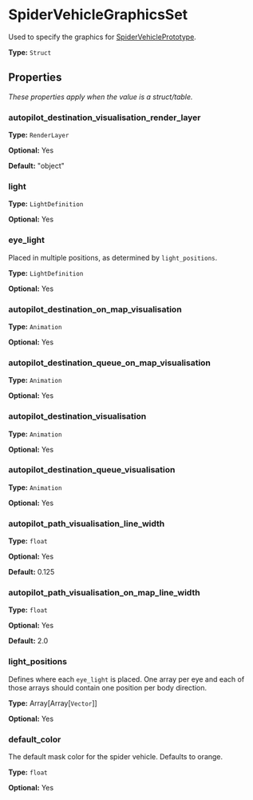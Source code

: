 # SpiderVehicleGraphicsSet

Used to specify the graphics for [SpiderVehiclePrototype](prototype:SpiderVehiclePrototype).

**Type:** `Struct`

## Properties

*These properties apply when the value is a struct/table.*

### autopilot_destination_visualisation_render_layer

**Type:** `RenderLayer`

**Optional:** Yes

**Default:** "object"

### light

**Type:** `LightDefinition`

**Optional:** Yes

### eye_light

Placed in multiple positions, as determined by `light_positions`.

**Type:** `LightDefinition`

**Optional:** Yes

### autopilot_destination_on_map_visualisation

**Type:** `Animation`

**Optional:** Yes

### autopilot_destination_queue_on_map_visualisation

**Type:** `Animation`

**Optional:** Yes

### autopilot_destination_visualisation

**Type:** `Animation`

**Optional:** Yes

### autopilot_destination_queue_visualisation

**Type:** `Animation`

**Optional:** Yes

### autopilot_path_visualisation_line_width

**Type:** `float`

**Optional:** Yes

**Default:** 0.125

### autopilot_path_visualisation_on_map_line_width

**Type:** `float`

**Optional:** Yes

**Default:** 2.0

### light_positions

Defines where each `eye_light` is placed. One array per eye and each of those arrays should contain one position per body direction.

**Type:** Array[Array[`Vector`]]

**Optional:** Yes

### default_color

The default mask color for the spider vehicle. Defaults to orange.

**Type:** `float`

**Optional:** Yes

